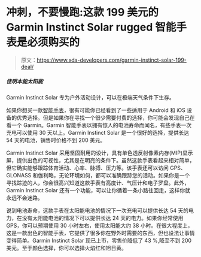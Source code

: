 # 冲刺，不要慢跑:这款 199 美元的 Garmin Instinct Solar rugged 智能手表是必须购买的

> 原文：<https://www.xda-developers.com/garmin-instinct-solar-199-deal/>

##### 佳明本能太阳能

Garmin Instinct Solar 专为户外活动设计，可以在极端天气条件下生存。

如果你想买一款[智能手表](https://www.xda-developers.com/best-smartwatches/)，很有可能你已经看到了一些适用于 Android 和 iOS 设备的优秀选择。但是如果你在寻找一个很少需要付费的选择，你可能会发现自己在看一个 Garmin。Garmin 智能手表以拥有惊人的电池寿命而闻名，有些手表一次充电可以使用 30 天以上。Garmin Instinct Solar 是一个很好的选择，提供长达 54 天的电池，销售时价格不到 200 美元。

Garmin Instinct Solar 采用坚固耐用的设计，具有单色透反射像素内存(MIP)显示屏，提供出色的可视性，尤其是在明亮的条件下。虽然这款手表看起来相对简单，但它确实能够跟踪体育活动、心率、脉搏、压力等。该手表还可以访问 GPS、GLONASS 和伽利略，无论环境如何，都可以准确跟踪您的活动。如果你是一个寻找踪迹的人，你会很高兴知道这款手表有高度计、气压计和电子罗盘。此外，Garmin Instinct Solar 还有一个功能，可以让你循着一条小路往回走，这样你就永远不会迷路。

说到电池寿命，这款手表在太阳能电池的情况下一次充电可以提供长达 54 天的电力，在没有太阳能电池的情况下可以提供长达 24 天的电力。如果你经常使用 GPS，你可以预期使用 30 小时左右，使用太阳能大约 38 小时。在很大程度上，这是一款出色的智能手表，它提供了很多你在野外时需要的东西，但也设法让事情变得简单。Garmin Instinct Solar 现已上市，零售价降低了 43 %,降至不到 200 美元。至于颜色选择，你可以选择火焰红和旭日黄。